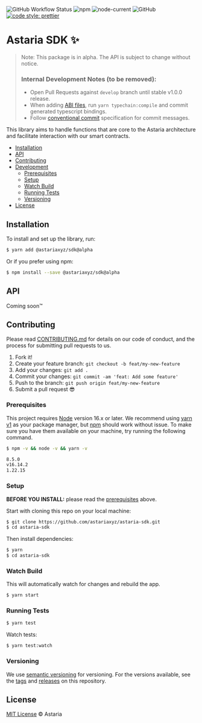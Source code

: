 ![GitHub Workflow Status](https://img.shields.io/github/actions/workflow/status/astariaxyz/astaria-sdk/main.yml?branch=master&style=flat-square)
![npm](https://img.shields.io/npm/v/@astariaxyz/sdk?style=flat-square)
![node-current](https://img.shields.io/node/v/@astariaxyz/sdk?style=flat-square)
![GitHub](https://img.shields.io/github/license/astariaxyz/astaria-sdk?style=flat-square)
[![code style: prettier](https://img.shields.io/badge/code_style-prettier-ff69b4.svg?style=flat-square)](https://github.com/prettier/prettier)

# Astaria SDK :sparkles:

> Note: This package is in alpha. The API is subject to change without notice.
>
> ### Internal Development Notes (to be removed):
>
> - Open Pull Requests against `develop` branch until stable v1.0.0 release.
> - When adding [ABI files](abi/README.md), run `yarn typechain:compile` and commit generated typescript bindings.
> - Follow [conventional commit](https://www.conventionalcommits.org/en/v1.0.0/) specification for commit messages.

This library aims to handle functions that are core to the Astaria architecture and facilitate interaction with our smart contracts.

- [Installation](#installation)
- [API](#api)
- [Contributing](#contributing)
- [Development](#development)
  - [Prerequisites](#prerequisites)
  - [Setup](#setup)
  - [Watch Build](#watch-build)
  - [Running Tests](#running-tests)
  - [Versioning](#versioning)
- [License](#license)

## Installation

To install and set up the library, run:

```sh
$ yarn add @astariaxyz/sdk@alpha
```

Or if you prefer using npm:

```sh
$ npm install --save @astariaxyz/sdk@alpha
```

## API

Coming soon&trade;

## Contributing

Please read [CONTRIBUTING.md](CONTRIBUTING.md) for details on our code of conduct, and the process for submitting pull requests to us.

1.  Fork it!
2.  Create your feature branch: `git checkout -b feat/my-new-feature`
3.  Add your changes: `git add .`
4.  Commit your changes: `git commit -am 'feat: Add some feature'`
5.  Push to the branch: `git push origin feat/my-new-feature`
6.  Submit a pull request :sunglasses:

### Prerequisites

This project requires [Node](http://nodejs.org/) version 16.x or later. We recommend using [yarn v1](https://classic.yarnpkg.com) as your package manager, but [npm](https://npmjs.org/) should work without issue.
To make sure you have them available on your machine,
try running the following command.

```bash
$ npm -v && node -v && yarn -v

8.5.0
v16.14.2
1.22.15
```

### Setup

**BEFORE YOU INSTALL:** please read the [prerequisites](#prerequisites) above.

Start with cloning this repo on your local machine:

```sh
$ git clone https://github.com/astariaxyz/astaria-sdk.git
$ cd astaria-sdk
```

Then install dependencies:

```sh
$ yarn
$ cd astaria-sdk
```

### Watch Build

This will automatically watch for changes and rebuild the app.

```sh
$ yarn start
```

### Running Tests

```sh
$ yarn test
```

Watch tests:

```sh
$ yarn test:watch
```

### Versioning

We use [semantic versioning](http://semver.org/) for versioning. For the versions available, see the [tags](https://github.com/astariaxyz/astaria-sdk/tags) and [releases](https://github.com/astariaxyz/astaria-sdk/releases) on this repository.

## License

[MIT License](LICENSE.md) © Astaria

